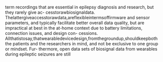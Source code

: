 term recordings that are essential in epilepsy diagnosis and research, but they rarely give ac-
cesstorawbiosignaldata. Thelattergiveaccesstorawdata,areflexibleintermsoffirmware
and sensor parameters, and typically facilitate better overall data quality, but are impractical
at best in the at-home context due to battery limitations, connection issues, and design con-
cessions. Allthatistosay,thatwearabledevicedesign,fromthegroundup,shouldkeepboth
the patients and the researchers in mind, and not be exclusive to one group or mindset. Fur-
thermore, open data sets of biosignal data from wearables during epileptic seizures are still